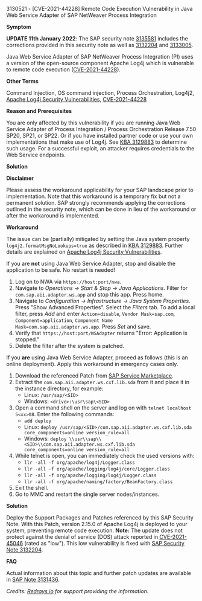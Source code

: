 3130521 - [CVE-2021-44228] Remote Code Execution Vulnerability in Java Web Service Adapter of SAP NetWeaver Process Integration

**Symptom**

**UPDATE 11th January 2022**: The SAP security note [3135581](https://me.sap.com/notes/3135581) includes the corrections provided in this security note as well as [3132204](https://me.sap.com/notes/3132204) and [3133005](https://me.sap.com/notes/3133005).

Java Web Service Adapter of SAP NetWeaver Process Integration (PI) uses a version of the open-source component Apache Log4j which is vulnerable to remote code execution ([CVE-2021-44228](https://cve.mitre.org/cgi-bin/cvename.cgi?name=CVE-2021-44228)).

**Other Terms**

Command Injection, OS command injection, Process Orchestration, Log4j2, [Apache Log4j Security Vulnerabilities](https://logging.apache.org/log4j/2.x/security.html), [CVE-2021-44228](https://cve.mitre.org/cgi-bin/cvename.cgi?name=CVE-2021-44228)

**Reason and Prerequisites**

You are only affected by this vulnerability if you are running Java Web Service Adapter of Process Integration / Process Orchestration Release 7.50 SP20, SP21, or SP22. Or if you have installed partner code or use your own implementations that make use of Log4j. See [KBA 3129883](https://me.sap.com/notes/3129883) to determine such usage. For a successful exploit, an attacker requires credentials to the Web Service endpoints.

**Solution**

**Disclaimer**

Please assess the workaround applicability for your SAP landscape prior to implementation. Note that this workaround is a temporary fix but not a permanent solution. SAP strongly recommends applying the corrections outlined in the security note, which can be done in lieu of the workaround or after the workaround is implemented.

**Workaround**

The issue can be (partially) mitigated by setting the Java system property `log4j2.formatMsgNoLookups=true` as described in [KBA 3129883](https://me.sap.com/notes/3129883). Further details are explained on [Apache Log4j Security Vulnerabilities](https://logging.apache.org/log4j/2.x/security.html).

If you are **not** using Java Web Service Adapter, stop and disable the application to be safe. No restart is needed!

1. Log on to NWA via `https://host:port/nwa`.
2. Navigate to *Operations → Start & Stop → Java Applications*. Filter for `com.sap.aii.adapter.ws.app` and stop this app. Press home.
3. Navigate to *Configuration → Infrastructure → Java System Properties*. Press "Show Advanced Properties". Select the *Filters* tab. To add a local filter, press *Add* and enter `Action=disable`, `Vendor Mask=sap.com`, `Component=application`, `Component Name Mask=com.sap.aii.adapter.ws.app`. Press *Set* and save.
4. Verify that `https://host:port/WSAdapter` returns "Error: Application is stopped."
5. Delete the filter after the system is patched.

If you **are** using Java Web Service Adapter, proceed as follows (this is an online deployment). Apply this workaround in emergency cases only.

1. Download the referenced Patch from [SAP Service Marketplace](https://me.sap.com/).
2. Extract the `com.sap.aii.adapter.ws.cxf.lib.sda` from it and place it in the instance directory, for example:
   - Linux: `/usr/sap/<SID>`
   - Windows: `<drive>:\usr\sap\<SID>`
3. Open a command shell on the server and log on with `telnet localhost 5<xx>08`. Enter the following commands:
   - `add deploy`
   - Linux: `deploy /usr/sap/<SID>/com.sap.aii.adapter.ws.cxf.lib.sda core_components=online version_rule=all`
   - Windows: `deploy \\usr\\sap\\<SID>\\com.sap.aii.adapter.ws.cxf.lib.sda core_components=online version_rule=all`
4. While telnet is open, you can immediately check the used versions with:
   - `llr -all -f org/apache/log4j/Logger.class`
   - `llr -all -f org/apache/logging/log4j/core/Logger.class`
   - `llr -all -f org/apache/logging/log4j/Logger.class`
   - `llr -all -f org/apache/naming/factory/BeanFactory.class`
5. Exit the shell.
6. Go to MMC and restart the single server nodes/instances.

**Solution**

Deploy the Support Packages and Patches referenced by this SAP Security Note. With this Patch, version 2.15.0 of Apache Log4j is deployed to your system, preventing remote code execution. **Note:** The update does not protect against the denial of service (DOS) attack reported in [CVE-2021-45046](https://cve.mitre.org/cgi-bin/cvename.cgi?name=CVE-2021-45046) (rated as "low"). This low vulnerability is fixed with [SAP Security Note 3132204](https://me.sap.com/notes/3132204).

**FAQ**

Actual information about this topic and further patch updates are available in [SAP Note 3131436](https://me.sap.com/notes/3131436).

*Credits: [Redrays.io](https://redrays.io) for support providing the information.*